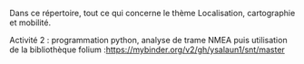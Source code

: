 Dans ce répertoire, tout ce qui concerne le thème Localisation, cartographie et mobilité.

Activité 2 : programmation python, analyse de trame NMEA puis utilisation de la bibliothèque folium :https://mybinder.org/v2/gh/ysalaun1/snt/master
